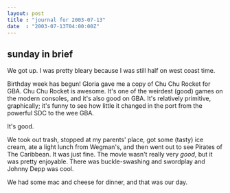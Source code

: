 ```yaml
---
layout: post
title : "journal for 2003-07-13"
date  : "2003-07-13T04:00:00Z"
---
```



## sunday in brief

We got up.  I was pretty bleary because I was still half on west coast time.

Birthday week has begun!  Gloria gave me a copy of Chu Chu Rocket for GBA.  Chu Chu Rocket is awesome.  It's one of the weirdest (good) games on the modern consoles, and it's also good on GBA.  It's relatively primitive, graphically; it's funny to see how little it changed in the port from the powerful SDC to the wee GBA.

It's good.

We took out trash, stopped at my parents' place, got some (tasty) ice cream, ate a light lunch from Wegman's, and then went out to see Pirates of The Caribbean.  It was just fine.  The movie wasn't really very <em>good</em>, but it was pretty enjoyable.  There was buckle-swashing and swordplay and Johnny Depp was cool.

We had some mac and cheese for dinner, and that was our day.


